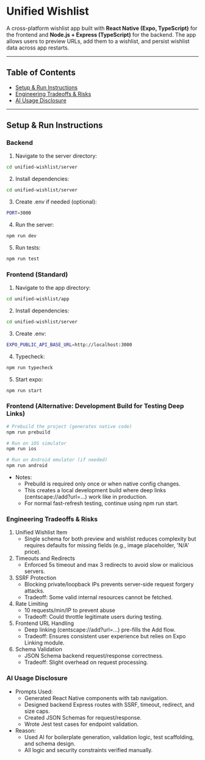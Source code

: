 # Unified Wishlist

A cross-platform wishlist app built with **React Native (Expo, TypeScript)** for the frontend and **Node.js + Express (TypeScript)** for the backend. The app allows users to preview URLs, add them to a wishlist, and persist wishlist data across app restarts.

---

## Table of Contents

- [Setup & Run Instructions](#setup--run-instructions)
- [Engineering Tradeoffs & Risks](#engineering-tradeoffs--risks)
- [AI Usage Disclosure](#ai-usage-disclosure)

---

## Setup & Run Instructions

### Backend

1. Navigate to the server directory:

```bash
cd unified-wishlist/server
```

2. Install dependencies:

```bash
cd unified-wishlist/server
```

3. Create .env if needed (optional):

```bash
PORT=3000
```

4. Run the server:

```bash
npm run dev
```

5. Run tests:

```bash
npm run test
```

### Frontend (Standard)

1. Navigate to the app directory:

```bash
cd unified-wishlist/app
```

2. Install dependencies:

```bash
cd unified-wishlist/server
```

3. Create .env:

```bash
EXPO_PUBLIC_API_BASE_URL=http://localhost:3000
```

4. Typecheck:

```bash
npm run typecheck
```

5. Start expo:

```bash
npm run start
```

### Frontend (Alternative: Development Build for Testing Deep Links)

```bash
# Prebuild the project (generates native code)
npm run prebuild

# Run on iOS simulator
npm run ios

# Run on Android emulator (if needed)
npm run android
```

<ul>
  <li>
    Notes:
    <ul>
  <li>Prebuild is required only once or when native config changes.</li>
   <li>This creates a local development build where deep links (centscape://add?url=...) work like in production.</li>
   <li>For normal fast-refresh testing, continue using npm run start.</li>
</ul>
  </li>
</ul>

### Engineering Tradeoffs & Risks

<ol>
  <li>
    Unified Wishlist Item
    <ul>
      <li>Single schema for both preview and wishlist reduces complexity but requires defaults for missing fields (e.g., image placeholder, 'N/A' price).</li>
    </ul>
  </li>
  <li>
    Timeouts and Redirects
    <ul>
      <li>Enforced 5s timeout and max 3 redirects to avoid slow or malicious servers.</li>
    </ul>
  </li>
  <li>
    SSRF Protection
    <ul>
      <li>Blocking private/loopback IPs prevents server-side request forgery attacks.</li>
      <li>Tradeoff: Some valid internal resources cannot be fetched.</li>
    </ul>
  </li>
  <li>
    Rate Limiting
    <ul>
      <li>10 requests/min/IP to prevent abuse</li>
      <li>Tradeoff: Could throttle legitimate users during testing.</li>
    </ul>
  </li>
  </li>
    <li>
    Frontend URL Handling
    <ul>
      <li>Deep linking (centscape://add?url=...) pre-fills the Add flow.</li>
      <li>Tradeoff: Ensures consistent user experience but relies on Expo Linking module.</li>
    </ul>
  </li>
  </li>
    <li>
    Schema Validation
    <ul>
      <li>JSON Schema backend request/response correctness.</li>
      <li>Tradeoff: Slight overhead on request processing.</li>
    </ul>
  </li>
</ol>

### AI Usage Disclosure

<ul>
  <li>
    Prompts Used:
    <ul>
        <li>Generated React Native components with tab navigation.</li>
        <li>Designed backend Express routes with SSRF, timeout, redirect, and size caps.</li>
        <li>Created JSON Schemas for request/response.</li>
        <li>Wrote Jest test cases for endpoint validation.</li>
    </ul>
  </li>
  <li>
    Reason:
    <ul>
      <li>Used AI for boilerplate generation, validation logic, test scaffolding, and schema design.</li>
      <li>All logic and security constraints verified manually.</li>
    </ul>
  </li>
</ul>
